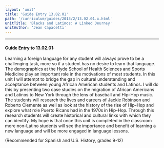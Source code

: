```yaml
---
layout: 'unit'
title: 'Guide Entry 13.02.01'
path: '/curriculum/guides/2013/2/13.02.01.x.html'
unitTitle: 'Blacks and Latinos: A Linked Journey'
unitAuthor: 'Jean Capacetti'
---
```


<body>
<hr/>
 <h4>
  Guide Entry to 13.02.01:
 </h4>
 <p>
  Learning a foreign language for any student will always prove to be a challenging task, more so if a student has no desire to learn that language. The demographics at the Hyde School of Health Sciences and Sports Medicine play an important role in the motivations of most students. In this unit I will attempt to bridge the gap in cultural understanding and acceptance between young African American students and Latinos. I will do this by presenting two case studies on the migration of African Americans and Latinos to New York through the lens of baseball and Hip-Hop music. The students will research the lives and careers of Jackie Robinson and Roberto Clemente as well as look at the history of the rise of Hip-Hop and explore what role Puerto Ricans had in the 1970s in Hip-Hop. Through this research students will create historical and cultural links with which they can identify. My hope is that once this unit is completed in the classroom more non-Latino students will see the importance and benefit of learning a new language and will be more engaged in language lessons.
 </p>
<p>
  (Recommended for Spanish and U.S. History, grades 9-12)
 </p>

</body>

